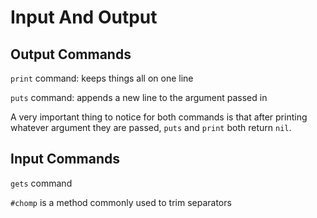 # Input And Output

## Output Commands

`print` command: keeps things all on one line

`puts` command: appends a new line to the argument passed in

 A very important thing to notice for both commands is that after printing whatever argument they are passed, `puts` and `print` both return `nil`.

## Input Commands

`gets` command

`#chomp` is a method commonly used to trim separators